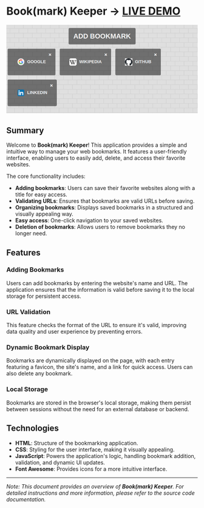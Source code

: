 # Book(mark) Keeper -> [LIVE DEMO](https://shcoobz.github.io/bookmark-keeper/)

![Project Image](img/bookmark-keeper.png)

## Summary

Welcome to **Book(mark) Keeper**! This application provides a simple and intuitive way to manage your web bookmarks. It features a user-friendly interface, enabling users to easily add, delete, and access their favorite websites.

The core functionality includes:

- **Adding bookmarks**: Users can save their favorite websites along with a title for easy access.
- **Validating URLs**: Ensures that bookmarks are valid URLs before saving.
- **Organizing bookmarks**: Displays saved bookmarks in a structured and visually appealing way.
- **Easy access**: One-click navigation to your saved websites.
- **Deletion of bookmarks**: Allows users to remove bookmarks they no longer need.

## Features

### Adding Bookmarks

Users can add bookmarks by entering the website's name and URL. The application ensures that the information is valid before saving it to the local storage for persistent access.

### URL Validation

This feature checks the format of the URL to ensure it's valid, improving data quality and user experience by preventing errors.

### Dynamic Bookmark Display

Bookmarks are dynamically displayed on the page, with each entry featuring a favicon, the site's name, and a link for quick access. Users can also delete any bookmark.

### Local Storage

Bookmarks are stored in the browser's local storage, making them persist between sessions without the need for an external database or backend.

## Technologies

- **HTML**: Structure of the bookmarking application.
- **CSS**: Styling for the user interface, making it visually appealing.
- **JavaScript**: Powers the application's logic, handling bookmark addition, validation, and dynamic UI updates.
- **Font Awesome**: Provides icons for a more intuitive interface.

---

_Note: This document provides an overview of **Book(mark) Keeper**. For detailed instructions and more information, please refer to the source code documentation._
